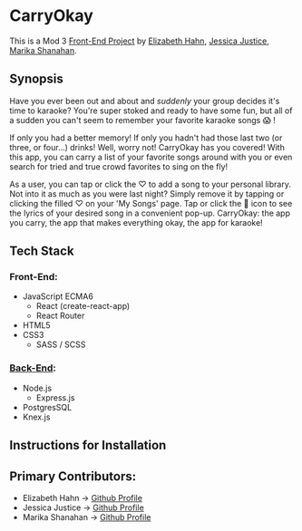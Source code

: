 # CarryOkay

This is a Mod 3 [Front-End Project]() by [Elizabeth Hahn](https://github.com/elizhahn), [Jessica Justice](https://github.com/m1073496), [Marika Shanahan](https://github.com/monshan).

## Synopsis

Have you ever been out and about and _suddenly_ your group decides it's time to karaoke? You're super stoked and ready to have some fun, but all of a sudden you can't seem to remember your favorite karaoke songs 😱 !

If only you had a better memory! If only you hadn't had those last two (or three, or four...) drinks! Well, worry not! CarryOkay has you covered! With this app, you can carry a list of your favorite songs around with you or even search for tried and true crowd favorites to sing on the fly!

As a user, you can tap or click the ♡ to add a song to your personal library. Not into it as much as you were last night? Simply remove it by tapping or clicking the filled ♡ on your 'My Songs' page. Tap or click the 🎤 icon to see the lyrics of your desired song in a convenient pop-up.
CarryOkay: the app you carry, the app that makes everything okay, the app for karaoke!

## Tech Stack

### Front-End:
- JavaScript ECMA6
  - React (create-react-app)
  - React Router
- HTML5
- CSS3
  - SASS / SCSS

### [Back-End](https://github.com/elizhahn/karaoke-stretch-api):
- Node.js
  - Express.js
- PostgresSQL
- Knex.js

## Instructions for Installation


## Primary Contributors:
* Elizabeth Hahn -> [Github Profile](https://github.com/elizhahn)
* Jessica Justice -> [Github Profile](https://github.com/m1073496)
* Marika Shanahan -> [Github Profile](https://github.com/monshan)



